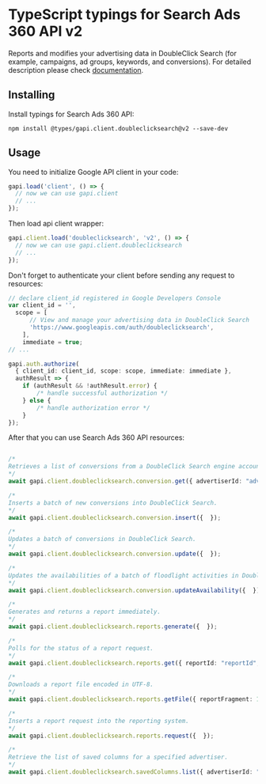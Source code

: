 # TypeScript typings for Search Ads 360 API v2

Reports and modifies your advertising data in DoubleClick Search (for example, campaigns, ad groups, keywords, and conversions).
For detailed description please check [documentation](https://developers.google.com/doubleclick-search/).

## Installing

Install typings for Search Ads 360 API:

```
npm install @types/gapi.client.doubleclicksearch@v2 --save-dev
```

## Usage

You need to initialize Google API client in your code:

```typescript
gapi.load('client', () => {
  // now we can use gapi.client
  // ...
});
```

Then load api client wrapper:

```typescript
gapi.client.load('doubleclicksearch', 'v2', () => {
  // now we can use gapi.client.doubleclicksearch
  // ...
});
```

Don't forget to authenticate your client before sending any request to resources:

```typescript
// declare client_id registered in Google Developers Console
var client_id = '',
  scope = [ 
      // View and manage your advertising data in DoubleClick Search
      'https://www.googleapis.com/auth/doubleclicksearch',
    ],
    immediate = true;
// ...

gapi.auth.authorize(
  { client_id: client_id, scope: scope, immediate: immediate },
  authResult => {
    if (authResult && !authResult.error) {
        /* handle successful authorization */
    } else {
        /* handle authorization error */
    }
});
```

After that you can use Search Ads 360 API resources:

```typescript

/*
Retrieves a list of conversions from a DoubleClick Search engine account.
*/
await gapi.client.doubleclicksearch.conversion.get({ advertiserId: "advertiserId", agencyId: "agencyId", endDate: 1, engineAccountId: "engineAccountId", rowCount: 1, startDate: 1, startRow: 1,  });

/*
Inserts a batch of new conversions into DoubleClick Search.
*/
await gapi.client.doubleclicksearch.conversion.insert({  });

/*
Updates a batch of conversions in DoubleClick Search.
*/
await gapi.client.doubleclicksearch.conversion.update({  });

/*
Updates the availabilities of a batch of floodlight activities in DoubleClick Search.
*/
await gapi.client.doubleclicksearch.conversion.updateAvailability({  });

/*
Generates and returns a report immediately.
*/
await gapi.client.doubleclicksearch.reports.generate({  });

/*
Polls for the status of a report request.
*/
await gapi.client.doubleclicksearch.reports.get({ reportId: "reportId",  });

/*
Downloads a report file encoded in UTF-8.
*/
await gapi.client.doubleclicksearch.reports.getFile({ reportFragment: 1, reportId: "reportId",  });

/*
Inserts a report request into the reporting system.
*/
await gapi.client.doubleclicksearch.reports.request({  });

/*
Retrieve the list of saved columns for a specified advertiser.
*/
await gapi.client.doubleclicksearch.savedColumns.list({ advertiserId: "advertiserId", agencyId: "agencyId",  });
```
